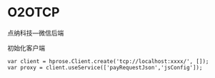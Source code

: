 # O2OTCP
点纳科技—微信后端

初始化客户端

	var client = hprose.Client.create('tcp://localhost:xxxx/', []); 	
	var proxy = client.useService(['payRequestJson','jsConfig']);
